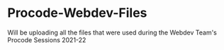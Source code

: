 # Procode-Webdev-Files
Will be uploading all the files that were used during the Webdev Team's Procode Sessions 2021-22
